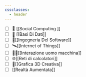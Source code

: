 ```yaml
---
cssclasses:
  - header
---
```

- [ ] 📱 [[Social Computing ]] 
- [ ] 💾 [[Basi Di Dati]] 
- [ ] 🔧[[Ingegneria Del Software]] 
- [ ] 🛰️[[Internet of Things]]
- [ ] 👨‍💻[[Interazione uomo macchina]]
- [ ] 🌐[[Reti di calcolatori]]
- [ ] 🧊[[Grafica 3D Creativa]]
- [ ] [[Realtà Aumentata]]